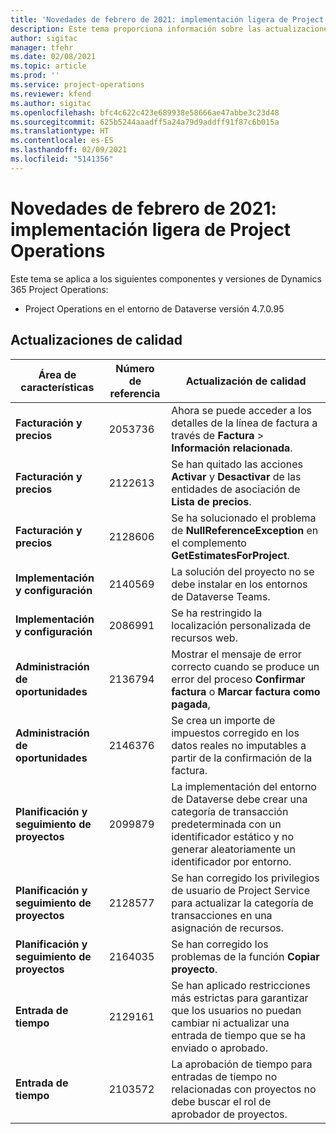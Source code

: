 ```yaml
---
title: 'Novedades de febrero de 2021: implementación ligera de Project Operations'
description: Este tema proporciona información sobre las actualizaciones de calidad disponibles en la versión de febrero de 2021 de la implementación ligera de Project Operations.
author: sigitac
manager: tfehr
ms.date: 02/08/2021
ms.topic: article
ms.prod: ''
ms.service: project-operations
ms.reviewer: kfend
ms.author: sigitac
ms.openlocfilehash: bfc4c622c423e689938e58666ae47abbe3c23d48
ms.sourcegitcommit: 625b5244aaadff5a24a79d9addff91f87c6b015a
ms.translationtype: HT
ms.contentlocale: es-ES
ms.lasthandoff: 02/09/2021
ms.locfileid: "5141356"
---
```

# <a name="whats-new-february-2021---project-operations-lite-deployment"></a>Novedades de febrero de 2021: implementación ligera de Project Operations

Este tema se aplica a los siguientes componentes y versiones de Dynamics 365 Project Operations:

  - Project Operations en el entorno de Dataverse versión 4.7.0.95

## <a name="quality-updates"></a>Actualizaciones de calidad

| **Área de características** | **Número de referencia** | **Actualización de calidad** |
| --- | --- | --- |
| **Facturación y precios** | 2053736 | Ahora se puede acceder a los detalles de la línea de factura a través de **Factura** > **Información relacionada**. |
| **Facturación y precios** | 2122613 | Se han quitado las acciones **Activar** y **Desactivar** de las entidades de asociación de **Lista de precios**. |
| **Facturación y precios** | 2128606 | Se ha solucionado el problema de **NullReferenceException** en el complemento **GetEstimatesForProject**. |
| **Implementación y configuración** | 2140569 | La solución del proyecto no se debe instalar en los entornos de Dataverse Teams. |
| **Implementación y configuración** | 2086991 | Se ha restringido la localización personalizada de recursos web. |
| **Administración de oportunidades** | 2136794 | Mostrar el mensaje de error correcto cuando se produce un error del proceso **Confirmar factura** o **Marcar factura como pagada**, |
| **Administración de oportunidades** | 2146376 | Se crea un importe de impuestos corregido en los datos reales no imputables a partir de la confirmación de la factura. |
| **Planificación y seguimiento de proyectos** | 2099879 | La implementación del entorno de Dataverse debe crear una categoría de transacción predeterminada con un identificador estático y no generar aleatoriamente un identificador por entorno. |
| **Planificación y seguimiento de proyectos** | 2128577 | Se han corregido los privilegios de usuario de Project Service para actualizar la categoría de transacciones en una asignación de recursos. |
| **Planificación y seguimiento de proyectos** | 2164035 | Se han corregido los problemas de la función **Copiar proyecto**. |
| **Entrada de tiempo** | 2129161 | Se han aplicado restricciones más estrictas para garantizar que los usuarios no puedan cambiar ni actualizar una entrada de tiempo que se ha enviado o aprobado. |
| **Entrada de tiempo** | 2103572 | La aprobación de tiempo para entradas de tiempo no relacionadas con proyectos no debe buscar el rol de aprobador de proyectos. |
